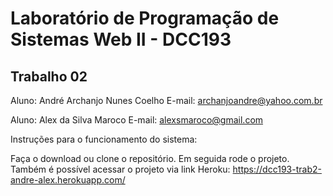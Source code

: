 # Laboratório de Programação de Sistemas Web II - DCC193

## Trabalho 02

Aluno: André Archanjo Nunes Coelho
E-mail: archanjoandre@yahoo.com.br

Aluno: Alex da Silva Maroco
E-mail: alexsmaroco@gmail.com

Instruções para o funcionamento do sistema:

Faça o download ou clone o repositório. Em seguida rode o projeto.
Também é possível acessar o projeto via link Heroku: https://dcc193-trab2-andre-alex.herokuapp.com/
